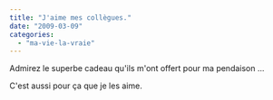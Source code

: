 ```yaml
---
title: "J'aime mes collègues."
date: "2009-03-09"
categories: 
  - "ma-vie-la-vraie"
---
```


Admirez le superbe cadeau qu'ils m'ont offert pour ma pendaison ...  

  

C'est aussi pour ça que je les aime.
